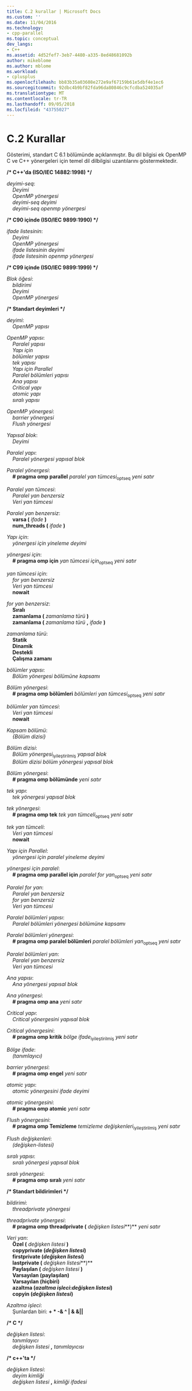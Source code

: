 ```yaml
---
title: C.2 kurallar | Microsoft Docs
ms.custom: ''
ms.date: 11/04/2016
ms.technology:
- cpp-parallel
ms.topic: conceptual
dev_langs:
- C++
ms.assetid: 4d52fef7-3eb7-4480-a335-8ed48681092b
author: mikeblome
ms.author: mblome
ms.workload:
- cplusplus
ms.openlocfilehash: bb83b35a03608e272e9af67159b61e5dbf4e1ec6
ms.sourcegitcommit: 92dbc4b9bf82fda96da80846c9cfcdba524035af
ms.translationtype: MT
ms.contentlocale: tr-TR
ms.lasthandoff: 09/05/2018
ms.locfileid: "43755027"
---
```

# <a name="c2-rules"></a>C.2 Kurallar
Gösterimi, standart C 6.1 bölümünde açıklanmıştır. Bu dil bilgisi ek OpenMP C ve C++ yönergeleri için temel dil dilbilgisi uzantılarını göstermektedir.

**/\* C++'da (ISO/IEC 14882:1998) \*/**

*deyimi-seq*:<br/>
&nbsp;&nbsp;&nbsp;&nbsp;*Deyimi*<br/>
&nbsp;&nbsp;&nbsp;&nbsp;*OpenMP yönergesi*<br/>
&nbsp;&nbsp;&nbsp;&nbsp;*deyimi-seq deyimi*<br/>
&nbsp;&nbsp;&nbsp;&nbsp;*deyimi-seq openmp yönergesi*

**/\* C90 içinde (ISO/IEC 9899:1990) \*/**

*ifade listesinin*:<br/>
&nbsp;&nbsp;&nbsp;&nbsp;*Deyimi*<br/>
&nbsp;&nbsp;&nbsp;&nbsp;*OpenMP yönergesi*<br/>
&nbsp;&nbsp;&nbsp;&nbsp;*ifade listesinin deyimi*<br/>
&nbsp;&nbsp;&nbsp;&nbsp;*ifade listesinin openmp yönergesi*

**/\* C99 içinde (ISO/IEC 9899:1999) \*/**

*Blok öğesi*:<br/>
&nbsp;&nbsp;&nbsp;&nbsp;*bildirimi*<br/>
&nbsp;&nbsp;&nbsp;&nbsp;*Deyimi*<br/>
&nbsp;&nbsp;&nbsp;&nbsp;*OpenMP yönergesi*

**/\* Standart deyimleri \*/**

*deyimi*:<br/>
&nbsp;&nbsp;&nbsp;&nbsp;*OpenMP yapısı*

*OpenMP yapısı*:<br/>
&nbsp;&nbsp;&nbsp;&nbsp;*Paralel yapısı*<br/>
&nbsp;&nbsp;&nbsp;&nbsp;*Yapı için*<br/>
&nbsp;&nbsp;&nbsp;&nbsp;*bölümler yapısı*<br/>
&nbsp;&nbsp;&nbsp;&nbsp;*tek yapısı*<br/>
&nbsp;&nbsp;&nbsp;&nbsp;*Yapı için Parallel*<br/>
&nbsp;&nbsp;&nbsp;&nbsp;*Paralel bölümleri yapısı*<br/>
&nbsp;&nbsp;&nbsp;&nbsp;*Ana yapısı*<br/>
&nbsp;&nbsp;&nbsp;&nbsp;*Critical yapı*<br/>
&nbsp;&nbsp;&nbsp;&nbsp;*atomic yapı*<br/>
&nbsp;&nbsp;&nbsp;&nbsp;*sıralı yapısı*

*OpenMP yönergesi*:<br/>
&nbsp;&nbsp;&nbsp;&nbsp;*barrier yönergesi*<br/>
&nbsp;&nbsp;&nbsp;&nbsp;*Flush yönergesi*

*Yapısal blok*:<br/>
&nbsp;&nbsp;&nbsp;&nbsp;*Deyimi*

*Paralel yapı*:<br/>
&nbsp;&nbsp;&nbsp;&nbsp;*Paralel yönergesi yapısal blok*

*Paralel yönergesi*:<br/>
&nbsp;&nbsp;&nbsp;&nbsp;**# pragma omp parallel** *paralel yan tümcesi*<sub>optseq</sub> *yeni satır*

*Paralel yan tümcesi*:<br/>
&nbsp;&nbsp;&nbsp;&nbsp;*Paralel yan benzersiz*<br/>
&nbsp;&nbsp;&nbsp;&nbsp;*Veri yan tümcesi*

*Paralel yan benzersiz*:<br/>
&nbsp;&nbsp;&nbsp;&nbsp;**varsa (** *ifade* **)**<br/>
&nbsp;&nbsp;&nbsp;&nbsp;**num_threads (** *ifade* **)**

*Yapı için*:<br/>
&nbsp;&nbsp;&nbsp;&nbsp;*yönergesi için yineleme deyimi*

*yönergesi için*:<br/>
&nbsp;&nbsp;&nbsp;&nbsp;**# pragma omp için** *yan tümcesi için*<sub>optseq</sub> *yeni satır*

*yan tümcesi için*:<br/>
&nbsp;&nbsp;&nbsp;&nbsp;*for yan benzersiz*<br/>
&nbsp;&nbsp;&nbsp;&nbsp;*Veri yan tümcesi*<br/>
&nbsp;&nbsp;&nbsp;&nbsp;**nowait**

*for yan benzersiz*:<br/>
&nbsp;&nbsp;&nbsp;&nbsp;**Sıralı**<br/>
&nbsp;&nbsp;&nbsp;&nbsp;**zamanlama (** *zamanlama türü* **)**<br/>
&nbsp;&nbsp;&nbsp;&nbsp;**zamanlama (** *zamanlama türü* **,** *ifade* **)**

*zamanlama türü*:<br/>
&nbsp;&nbsp;&nbsp;&nbsp;**Statik**<br/>
&nbsp;&nbsp;&nbsp;&nbsp;**Dinamik**<br/>
&nbsp;&nbsp;&nbsp;&nbsp;**Destekli**<br/>
&nbsp;&nbsp;&nbsp;&nbsp;**Çalışma zamanı**

*bölümler yapısı*:<br/>
&nbsp;&nbsp;&nbsp;&nbsp;*Bölüm yönergesi bölümüne kapsamı*

*Bölüm yönergesi*:<br/>
&nbsp;&nbsp;&nbsp;&nbsp;**# pragma omp bölümleri** *bölümleri yan tümcesi*<sub>optseq</sub> *yeni satır*

*bölümler yan tümcesi*:<br/>
&nbsp;&nbsp;&nbsp;&nbsp;*Veri yan tümcesi*<br/>
&nbsp;&nbsp;&nbsp;&nbsp;**nowait**

*Kapsam bölümü*:<br/>
&nbsp;&nbsp;&nbsp;&nbsp;*{Bölüm dizisi}*

*Bölüm dizisi*:<br/>
&nbsp;&nbsp;&nbsp;&nbsp;*Bölüm yönergesi*<sub>iyileştirilmiş</sub> *yapısal blok*<br/>
&nbsp;&nbsp;&nbsp;&nbsp;*Bölüm dizisi bölüm yönergesi yapısal blok*

*Bölüm yönergesi*:<br/>
&nbsp;&nbsp;&nbsp;&nbsp;**# pragma omp bölümünde** *yeni satır*

*tek yapı*:<br/>
&nbsp;&nbsp;&nbsp;&nbsp;*tek yönergesi yapısal blok*

*tek yönergesi*:<br/>
&nbsp;&nbsp;&nbsp;&nbsp;**# pragma omp tek** *tek yan tümceli*<sub>optseq</sub> *yeni satır*

*tek yan tümceli*:<br/>
&nbsp;&nbsp;&nbsp;&nbsp;*Veri yan tümcesi*<br/>
&nbsp;&nbsp;&nbsp;&nbsp;**nowait**

*Yapı için Parallel*:<br/>
&nbsp;&nbsp;&nbsp;&nbsp;*yönergesi için paralel yineleme deyimi*

*yönergesi için paralel*:<br/>
&nbsp;&nbsp;&nbsp;&nbsp;**# pragma omp parallel için** *paralel for yan*<sub>optseq</sub> *yeni satır*

*Paralel for yan*:<br/>
&nbsp;&nbsp;&nbsp;&nbsp;*Paralel yan benzersiz*<br/>
&nbsp;&nbsp;&nbsp;&nbsp;*for yan benzersiz*<br/>
&nbsp;&nbsp;&nbsp;&nbsp;*Veri yan tümcesi*

*Paralel bölümleri yapısı*:<br/>
&nbsp;&nbsp;&nbsp;&nbsp;*Paralel bölümleri yönergesi bölümüne kapsamı*

*Paralel bölümleri yönergesi*:<br/>
&nbsp;&nbsp;&nbsp;&nbsp;**# pragma omp paralel bölümleri** *paralel bölümleri yan*<sub>optseq</sub> *yeni satır*

*Paralel bölümleri yan*:<br/>
&nbsp;&nbsp;&nbsp;&nbsp;*Paralel yan benzersiz*<br/>
&nbsp;&nbsp;&nbsp;&nbsp;*Veri yan tümcesi*

*Ana yapısı*:<br/>
&nbsp;&nbsp;&nbsp;&nbsp;*Ana yönergesi yapısal blok*

*Ana yönergesi*:<br/>
&nbsp;&nbsp;&nbsp;&nbsp;**# pragma omp ana** *yeni satır*

*Critical yapı*:<br/>
&nbsp;&nbsp;&nbsp;&nbsp;*Critical yönergesini yapısal blok*

*Critical yönergesini*:<br/>
&nbsp;&nbsp;&nbsp;&nbsp;**# pragma omp kritik** *bölge ifade*<sub>iyileştirilmiş</sub> *yeni satır*

*Bölge ifade*:<br/>
&nbsp;&nbsp;&nbsp;&nbsp;*(tanımlayıcı)*

*barrier yönergesi*:<br/>
&nbsp;&nbsp;&nbsp;&nbsp;**# pragma omp engel** *yeni satır*

*atomic yapı*:<br/>
&nbsp;&nbsp;&nbsp;&nbsp;*atomic yönergesini ifade deyimi*

*atomic yönergesini*:<br/>
&nbsp;&nbsp;&nbsp;&nbsp;**# pragma omp atomic** *yeni satır*

*Flush yönergesini*:<br/>
&nbsp;&nbsp;&nbsp;&nbsp;**# pragma omp Temizleme** *temizleme değişkenleri*<sub>iyileştirilmiş</sub> *yeni satır*

*Flush değişkenleri*:<br/>
&nbsp;&nbsp;&nbsp;&nbsp;*(değişken-listesi)*

*sıralı yapısı*:<br/>
&nbsp;&nbsp;&nbsp;&nbsp;*sıralı yönergesi yapısal blok*

*sıralı yönergesi*:<br/>
&nbsp;&nbsp;&nbsp;&nbsp;**# pragma omp sıralı** *yeni satır*

**/\* Standart bildirimleri \*/**

*bildirimi*:<br/>
&nbsp;&nbsp;&nbsp;&nbsp;*threadprivate yönergesi*

*threadprivate yönergesi*:<br/>
&nbsp;&nbsp;&nbsp;&nbsp;**# pragma omp threadprivate (** *değişken listesi***)** *yeni satır* 

*Veri yan*:<br/>
&nbsp;&nbsp;&nbsp;&nbsp;**Özel (** *değişken listesi* **)**<br/>
&nbsp;&nbsp;&nbsp;&nbsp;**copyprivate (***değişken listesi***)** <br/>
&nbsp;&nbsp;&nbsp;&nbsp;**firstprivate (***değişken listesi***)** <br/>
&nbsp;&nbsp;&nbsp;&nbsp;**lastprivate (** *değişken listesi***)** <br/>
&nbsp;&nbsp;&nbsp;&nbsp;**Paylaşılan (** *değişken listesi* **)**<br/>
&nbsp;&nbsp;&nbsp;&nbsp;**Varsayılan (paylaşılan)**<br/>
&nbsp;&nbsp;&nbsp;&nbsp;**Varsayılan (hiçbiri)**<br/>
&nbsp;&nbsp;&nbsp;&nbsp;**azaltma (***azaltma işleci***:***değişken listesi***)** <br/>
&nbsp;&nbsp;&nbsp;&nbsp;**copyin (***değişken listesi***)** 

*Azaltma işleci*:<br/>
&nbsp;&nbsp;&nbsp;&nbsp;Şunlardan biri:  **+  \* -& ^ &#124; & &&#124;&#124;**

**/\* C \*/**

*değişken listesi*:<br/>
&nbsp;&nbsp;&nbsp;&nbsp;*tanımlayıcı*<br/>
&nbsp;&nbsp;&nbsp;&nbsp;*değişken listesi* **,** *tanımlayıcısı*

**/\* c++'ta \*/**

*değişken listesi*:<br/>
&nbsp;&nbsp;&nbsp;&nbsp;*deyim kimliği*<br/>
&nbsp;&nbsp;&nbsp;&nbsp;*değişken listesi* **,** *kimliği ifadesi*